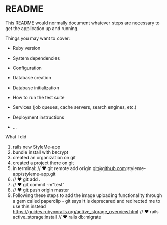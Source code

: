 # README

This README would normally document whatever steps are necessary to get the
application up and running.

Things you may want to cover:

* Ruby version

* System dependencies

* Configuration

* Database creation

* Database initialization

* How to run the test suite

* Services (job queues, cache servers, search engines, etc.)

* Deployment instructions

* ...

What I did 
1. rails new StyleMe-app
2. bundle install with bscrypt
3. created an organization on git 
4. created a project there on git
5. in terminal: // ♥ git remote add origin git@github.com:styleme-app/styleme-app.git
6. // ♥ git add .
7. // ♥ git commit -m"test"
8. // ♥ git push origin master
9. Following these steps to add the image uploading functionality through a gem called paperclip - 
git says it is deprecared and redirected me to use this instead 
https://guides.rubyonrails.org/active_storage_overview.html
// ♥ rails active_storage:install
// ♥ rails db:migrate


